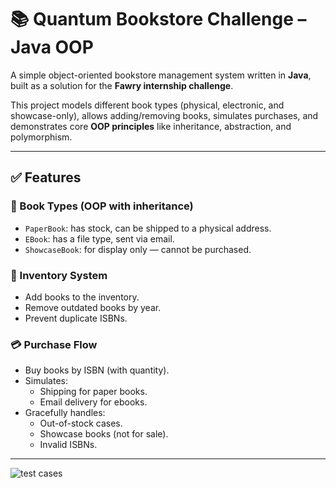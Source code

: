 ﻿# 📚 Quantum Bookstore Challenge – Java OOP

A simple object-oriented bookstore management system written in **Java**, built as a solution for the **Fawry internship challenge**.

This project models different book types (physical, electronic, and showcase-only), allows adding/removing books, simulates purchases, and demonstrates core **OOP principles** like inheritance, abstraction, and polymorphism.

---

## ✅ Features

### 📘 Book Types (OOP with inheritance)
- `PaperBook`: has stock, can be shipped to a physical address.
- `EBook`: has a file type, sent via email.
- `ShowcaseBook`: for display only — cannot be purchased.

### 🛒 Inventory System
- Add books to the inventory.
- Remove outdated books by year.
- Prevent duplicate ISBNs.

### 💳 Purchase Flow
- Buy books by ISBN (with quantity).
- Simulates:
  - Shipping for paper books.
  - Email delivery for ebooks.
- Gracefully handles:
  - Out-of-stock cases.
  - Showcase books (not for sale).
  - Invalid ISBNs.

---

![test cases](https://github.com/user-attachments/assets/341cccd8-c127-49f6-bf43-e03a79fefd03)
